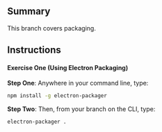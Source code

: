 ## Summary
This branch covers packaging.

## Instructions
#### Exercise One (Using Electron Packaging)
**Step One**: Anywhere in your command line, type:
```sh
npm install -g electron-packager
```
**Step Two**: Then, from your branch on the CLI, type:
```sh
electron-packager .
```
